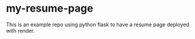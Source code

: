 # my-resume-page
This is an example repo using python flask to have a resume page deployed with render.
